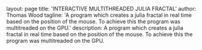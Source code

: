 layout: page
title: 'INTERACTIVE MULTITHREADED JULIA FRACTAL'
author: Thomas Wood
tagline: 'A program which creates a julia fractal in real time based on the position of the mouse. To achieve this the program was multitreaded on the GPU.'
description: A program which creates a julia fractal in real time based on the position of the mouse. To achieve this the program was multitreaded on the GPU.
